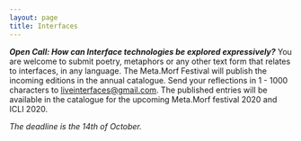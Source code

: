 ```yaml
---
layout: page
title: Interfaces
---
```



***Open Call: How can Interface technologies be explored expressively?***
You are welcome to submit poetry, metaphors or any other text form that relates to interfaces, in any language. 
The Meta.Morf Festival will publish the incoming editions in the annual catalogue. 
Send your reflections in 1 - 1000 characters to liveinterfaces@gmail.com. The published entries will be available in the catalogue for 
the upcoming Meta.Morf festival 2020 and ICLI 2020.  

*The deadline is the 14th of October.*
